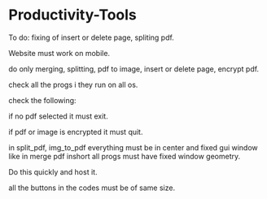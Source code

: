 # Productivity-Tools

To do: fixing of insert or delete page, spliting pdf.

Website must work on mobile.

do only merging, splitting, pdf to image, insert or delete page, encrypt pdf.

check all the progs i they run on all os.

check the following:

if no pdf selected it must exit.

if pdf or image is encrypted it must quit.

in split_pdf, img_to_pdf everything must be in center and fixed gui window like in merge pdf inshort all progs must have fixed window geometry.

Do this quickly and host it.

all the buttons in the codes must be of same size.
